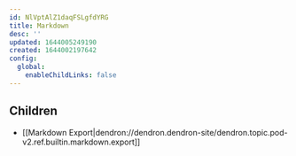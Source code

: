 ```yaml
---
id: NlVptAlZ1daqFSLgfdYRG
title: Markdown
desc: ''
updated: 1644005249190
created: 1644002197642
config:
  global:
    enableChildLinks: false
---
```


## Children
- [[Markdown Export|dendron://dendron.dendron-site/dendron.topic.pod-v2.ref.builtin.markdown.export]]
